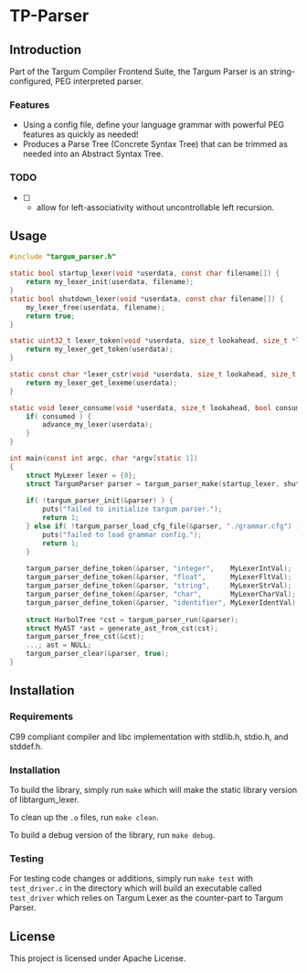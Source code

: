# TP-Parser

## Introduction
Part of the Targum Compiler Frontend Suite, the Targum Parser is an string-configured, PEG interpreted parser.


### Features

* Using a config file, define your language grammar with powerful PEG features as quickly as needed!
* Produces a Parse Tree (Concrete Syntax Tree) that can be trimmed as needed into an Abstract Syntax Tree.

### TODO
* [ ] - allow for left-associativity without uncontrollable left recursion.

## Usage

```c
#include "targum_parser.h"

static bool startup_lexer(void *userdata, const char filename[]) {
	return my_lexer_init(userdata, filename);
}
static bool shutdown_lexer(void *userdata, const char filename[]) {
	my_lexer_free(userdata, filename);
	return true;
}

static uint32_t lexer_token(void *userdata, size_t lookahead, size_t *line, size_t *col) {
	return my_lexer_get_token(userdata);
}

static const char *lexer_cstr(void *userdata, size_t lookahead, size_t *line, size_t *col) {
	return my_lexer_get_lexeme(userdata);
}

static void lexer_consume(void *userdata, size_t lookahead, bool consumed) {
	if( consumed ) {
		advance_my_lexer(userdata);
	}
}

int main(const int argc, char *argv[static 1])
{
	struct MyLexer lexer = {0};
	struct TargumParser parser = targum_parser_make(startup_lexer, shutdown_lexer, lexer_token, lexer_cstr, lexer_consume, &lexer, "example.txt", NULL);
	
	if( !targum_parser_init(&parser) ) {
		puts("failed to initialize targum parser.");
		return 1;
	} else if( !targum_parser_load_cfg_file(&parser, "./grammar.cfg") ) {
		puts("failed to load grammar config.");
		return 1;
	}
	
	targum_parser_define_token(&parser, "integer",    MyLexerIntVal);
	targum_parser_define_token(&parser, "float",      MyLexerFltVal);
	targum_parser_define_token(&parser, "string",     MyLexerStrVal);
	targum_parser_define_token(&parser, "char",       MyLexerCharVal);
	targum_parser_define_token(&parser, "identifier", MyLexerIdentVal);
	
	struct HarbolTree *cst = targum_parser_run(&parser);
	struct MyAST *ast = generate_ast_from_cst(cst);
	targum_parser_free_cst(&cst);
	...; ast = NULL;
	targum_parser_clear(&parser, true);
}
```

## Installation

### Requirements

C99 compliant compiler and libc implementation with stdlib.h, stdio.h, and stddef.h.

### Installation

To build the library, simply run `make` which will make the static library version of libtargum_lexer.

To clean up the `.o` files, run `make clean`.

To build a debug version of the library, run `make debug`.

### Testing

For testing code changes or additions, simply run `make test` with `test_driver.c` in the directory which will build an executable called `test_driver` which relies on Targum Lexer as the counter-part to Targum Parser.

## License

This project is licensed under Apache License.

